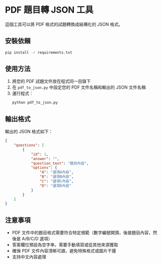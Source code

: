 # PDF 題目轉 JSON 工具

這個工具可以將 PDF 格式的試題轉換成結構化的 JSON 格式。

## 安裝依賴

```bash
pip install -r requirements.txt
```

## 使用方法

1. 將您的 PDF 試題文件放在程式同一目錄下
2. 在 `pdf_to_json.py` 中設定您的 PDF 文件名稱和輸出的 JSON 文件名稱
3. 運行程式：
   ```bash
   python pdf_to_json.py
   ```

## 輸出格式

輸出的 JSON 格式如下：
```json
{
    "questions": [
        {
            "id": 1,
            "answer": "",
            "question_text": "題目內容",
            "options": {
                "A": "選項A內容",
                "B": "選項B內容",
                "C": "選項C內容",
                "D": "選項D內容"
            }
        }
    ]
}
```

## 注意事項

- PDF 文件中的題目格式需要符合特定規範（數字編號開頭，後接題目內容，然後是 A/B/C/D 選項）
- 答案欄位預設為空字串，需要手動填寫或從其他來源獲取
- 確保 PDF 文件內容清晰可讀，避免特殊格式或圖片干擾
- 支持中文內容處理 